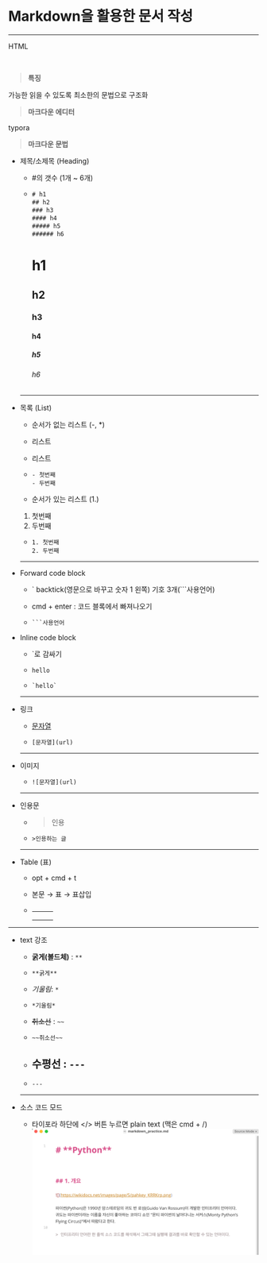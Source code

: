 # Markdown을 활용한 문서 작성

------

HTML

</br>

> **특징**

가능한 읽을 수 있도록 최소한의 문법으로 구조화



> **마크다운 에디터**

typora



> **마크다운 문법**

- 제목/소제목 (Heading)

  - \#의 갯수 (1개 ~ 6개)

  - ```Heading
    # h1
    ## h2
    ### h3
    #### h4
    ##### h5
    ###### h6
    ```
    # h1
    ## h2
    ### h3
    #### h4
    ##### h5
    ###### h6
    
  ---

- 목록 (List)

  - 순서가 없는 리스트 (-, *)
  - 리스트
  - 리스트

  - ```List
    - 첫번째
    - 두번째
    ```

  - 순서가 있는 리스트 (1.)
  1. 첫번째
  2. 두번째

  - ```List
    1. 첫번째
    2. 두번째
    ```

  ---

- Forward code block

  - ` backtick(영문으로 바꾸고 숫자 1 왼쪽) 기호 3개(```사용언어)

  - cmd + enter : 코드 블록에서 빠져나오기

  - ```Forward code block
    ```사용언어
    ```

    

- Inline code block

  - `로 감싸기
  - `hello`

  - ```Inline code block
    `hello`
    ```

  ---

- 링크

  - [문자열](url)

  - ```Link
    [문자열](url)
    ```

  ---

- 이미지

  - ```Image
    ![문자열](url)
    ```

  ---

- 인용문

  - >인용 

  - ```인용문
    >인용하는 글
    ```

  ---

- Table (표)

  - opt + cmd + t

  - 본문 → 표 → 표삽입

  - |      |      |      |
    | ---- | ---- | ---- |
    |      |      |      |
    |      |      |      |
    |      |      |      |


---

- text 강조

  - **굵게(볼드체)** : `**`

  - ```
    **굵게**
    ```
    
  - *기울림*: `*`
  
  - ```
    *기울림*
    ```
  
    
  
  - ~~취소선~~ : `~~`
  
  - ```
    ~~취소선~~
    ```
  
    
  
  - 수평선 : `---` 
    ---
  
  - ```
    ---
    ```
  
  ---
  
- 소스 코드 모드

  - 타이포라 하단에 </> 버튼 누르면 plain text (맥은 cmd + /)![sourcecode](Markdown.assets/sourcecode.png)
  

